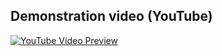 ## Demonstration video (YouTube)

[![YouTube Video Preview](https://img.youtube.com/vi/ZnjiaO4ZZJA/0.jpg)](https://www.youtube.com/watch?v=ZnjiaO4ZZJA)
